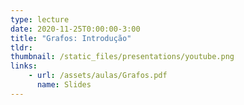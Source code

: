 ```yaml
---
type: lecture
date: 2020-11-25T0:00:00-3:00
title: "Grafos: Introdução"
tldr:
thumbnail: /static_files/presentations/youtube.png
links: 
    - url: /assets/aulas/Grafos.pdf
      name: Slides
---
```

